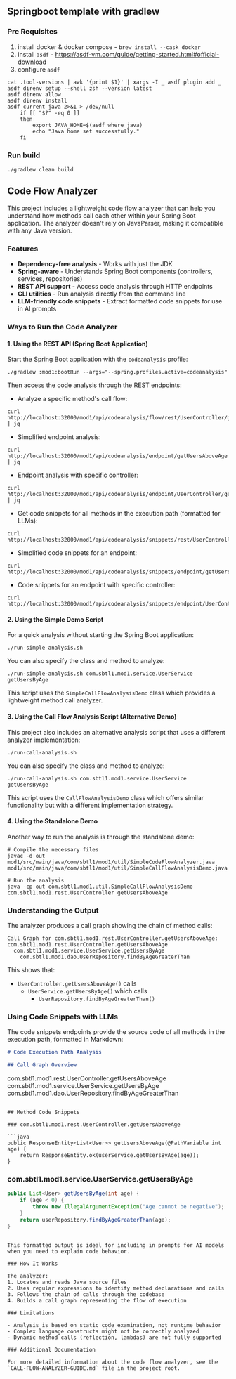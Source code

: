 ## Springboot template with gradlew

### Pre Requisites
1. install docker & docker compose - `brew install --cask docker`
1. install `asdf` - https://asdf-vm.com/guide/getting-started.html#official-download
1. configure `asdf`
```shell
cat .tool-versions | awk '{print $1}' | xargs -I _ asdf plugin add _
asdf direnv setup --shell zsh --version latest
asdf direnv allow
asdf direnv install
asdf current java 2>&1 > /dev/null
    if [[ "$?" -eq 0 ]]
    then
        export JAVA_HOME=$(asdf where java)
        echo "Java home set successfully."
    fi
```

### Run build

```shell
./gradlew clean build
```

## Code Flow Analyzer

This project includes a lightweight code flow analyzer that can help you understand how methods call each other within your Spring Boot application. The analyzer doesn't rely on JavaParser, making it compatible with any Java version.

### Features

- **Dependency-free analysis** - Works with just the JDK
- **Spring-aware** - Understands Spring Boot components (controllers, services, repositories)
- **REST API support** - Access code analysis through HTTP endpoints
- **CLI utilities** - Run analysis directly from the command line
- **LLM-friendly code snippets** - Extract formatted code snippets for use in AI prompts

### Ways to Run the Code Analyzer

#### 1. Using the REST API (Spring Boot Application)

Start the Spring Boot application with the `codeanalysis` profile:

```shell
./gradlew :mod1:bootRun --args="--spring.profiles.active=codeanalysis"
```

Then access the code analysis through the REST endpoints:

* Analyze a specific method's call flow:
```
curl http://localhost:32000/mod1/api/codeanalysis/flow/rest/UserController/getUsersAboveAge | jq
```

* Simplified endpoint analysis:
```
curl http://localhost:32000/mod1/api/codeanalysis/endpoint/getUsersAboveAge | jq
```

* Endpoint analysis with specific controller:
```
curl http://localhost:32000/mod1/api/codeanalysis/endpoint/UserController/getUsersAboveAge | jq
```

* Get code snippets for all methods in the execution path (formatted for LLMs):
```
curl http://localhost:32000/mod1/api/codeanalysis/snippets/rest/UserController/getUsersAboveAge
```

* Simplified code snippets for an endpoint:
```
curl http://localhost:32000/mod1/api/codeanalysis/snippets/endpoint/getUsersAboveAge
```

* Code snippets for an endpoint with specific controller:
```
curl http://localhost:32000/mod1/api/codeanalysis/snippets/endpoint/UserController/getUsersAboveAge
```

#### 2. Using the Simple Demo Script

For a quick analysis without starting the Spring Boot application:

```shell
./run-simple-analysis.sh
```

You can also specify the class and method to analyze:

```shell
./run-simple-analysis.sh com.sbtl1.mod1.service.UserService getUsersByAge
```

This script uses the `SimpleCallFlowAnalysisDemo` class which provides a lightweight method call analyzer.

#### 3. Using the Call Flow Analysis Script (Alternative Demo)

This project also includes an alternative analysis script that uses a different analyzer implementation:

```shell
./run-call-analysis.sh
```

You can also specify the class and method to analyze:

```shell
./run-call-analysis.sh com.sbtl1.mod1.service.UserService getUsersByAge
```

This script uses the `CallFlowAnalysisDemo` class which offers similar functionality but with a different implementation strategy.

#### 4. Using the Standalone Demo

Another way to run the analysis is through the standalone demo:

```shell
# Compile the necessary files
javac -d out mod1/src/main/java/com/sbtl1/mod1/util/SimpleCodeFlowAnalyzer.java mod1/src/main/java/com/sbtl1/mod1/util/SimpleCallFlowAnalysisDemo.java

# Run the analysis
java -cp out com.sbtl1.mod1.util.SimpleCallFlowAnalysisDemo com.sbtl1.mod1.rest.UserController getUsersAboveAge
```

### Understanding the Output

The analyzer produces a call graph showing the chain of method calls:

```
Call Graph for com.sbtl1.mod1.rest.UserController.getUsersAboveAge:
com.sbtl1.mod1.rest.UserController.getUsersAboveAge
  com.sbtl1.mod1.service.UserService.getUsersByAge
    com.sbtl1.mod1.dao.UserRepository.findByAgeGreaterThan
```

This shows that:
- `UserController.getUsersAboveAge()` calls
  - `UserService.getUsersByAge()` which calls
    - `UserRepository.findByAgeGreaterThan()`

### Using Code Snippets with LLMs

The code snippets endpoints provide the source code of all methods in the execution path, formatted in Markdown:

```markdown
# Code Execution Path Analysis

## Call Graph Overview

```
com.sbtl1.mod1.rest.UserController.getUsersAboveAge
  com.sbtl1.mod1.service.UserService.getUsersByAge
    com.sbtl1.mod1.dao.UserRepository.findByAgeGreaterThan
```

## Method Code Snippets

### com.sbtl1.mod1.rest.UserController.getUsersAboveAge

```java
public ResponseEntity<List<User>> getUsersAboveAge(@PathVariable int age) {
    return ResponseEntity.ok(userService.getUsersByAge(age));
}
```

### com.sbtl1.mod1.service.UserService.getUsersByAge

```java
public List<User> getUsersByAge(int age) {
    if (age < 0) {
        throw new IllegalArgumentException("Age cannot be negative");
    }
    return userRepository.findByAgeGreaterThan(age);
}
```
```

This formatted output is ideal for including in prompts for AI models when you need to explain code behavior.

### How It Works

The analyzer:
1. Locates and reads Java source files
2. Uses regular expressions to identify method declarations and calls
3. Follows the chain of calls through the codebase
4. Builds a call graph representing the flow of execution

### Limitations

- Analysis is based on static code examination, not runtime behavior
- Complex language constructs might not be correctly analyzed
- Dynamic method calls (reflection, lambdas) are not fully supported

### Additional Documentation

For more detailed information about the code flow analyzer, see the `CALL-FLOW-ANALYZER-GUIDE.md` file in the project root.